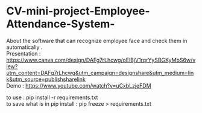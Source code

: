 # CV-mini-project-Employee-Attendance-System-
About the software that can recognize employee face and check them in automatically .<br>
Presentation : https://www.canva.com/design/DAFg7rLhcwg/oElBjV1rqrYySBGKyMbS6w/view?utm_content=DAFg7rLhcwg&utm_campaign=designshare&utm_medium=link&utm_source=publishsharelink<br>
Demo : https://www.youtube.com/watch?v=uCxbLzjeFDM <br>

to use : pip install -r requirements.txt <br>
to save what is in pip install : pip freeze > requirements.txt
